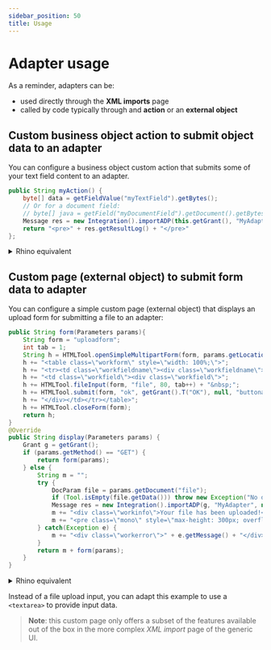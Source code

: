 ```yaml
---
sidebar_position: 50
title: Usage
---
```


Adapter usage
====================

As a reminder, adapters can be:
- used directly through the **XML imports** page
- called by code typically through and **action** or an **external object**


Custom business object action to submit object data to an adapter
---------------------------

You can configure a business object custom action that submits some of your text field content to an adapter.

```java
public String myAction() {
	byte[] data = getFieldValue("myTextField").getBytes();
	// Or for a document field:
	// byte[] java = getField("myDocumentField").getDocument().getBytes(true);
	Message res = new Integration().importADP(this.getGrant(), "MyAdapter", new ByteArrayInputStream(data), getName(), null);
	return "<pre>" + res.getResultLog() + "</pre>"
};
```

<details>
<summary>Rhino equivalent</summary>

```javascript
MyObject.myAction = function() {
	var data = this.getFieldValue("myTextField").getBytes();
	// Or for a document field:
	// var data = this.getField("myDocumentField").getDocument().getBytes(true);
	var res = new Integration().importADP(this.getGrant(), "MyAdapter", new ByteArrayInputStream(data), this.getName(), null);
	return "<pre>" + res.getResultLog() + "</pre>"
};
```

</details>

Custom page (external object) to submit form data to adapter
---------------------------

You can configure a simple custom page (external object) that displays an upload form for submitting a file to an adapter:

```Java
public String form(Parameters params){
	String form = "uploadform";
	int tab = 1;
	String h = HTMLTool.openSimpleMultipartForm(form, params.getLocation());
	h += "<table class=\"workform\" style=\"width: 100%;\">";
	h += "<tr><td class=\"workfieldname\"><div class=\"workfieldname\">" + getGrant().T("UPLOAD") + "</div></td>";
	h += "<td class=\"workfield\"><div class=\"workfield\">";
	h += HTMLTool.fileInput(form, "file", 80, tab++) + "&nbsp;";
	h += HTMLTool.submit(form, "ok", getGrant().T("OK"), null, "buttonaction", tab++);
	h += "</div></td></tr></table>";
	h += HTMLTool.closeForm(form);
	return h;
}
@Override
public String display(Parameters params) {
	Grant g = getGrant();
	if (params.getMethod() == "GET") {
		return form(params);
	} else {
		String m = "";
		try {
			DocParam file = params.getDocument("file");
			if (Tool.isEmpty(file.getData())) throw new Exception("No data");
			Message res = new Integration().importADP(g, "MyAdapter", new ByteArrayInputStream(file.getData()), file.getPath(), null);
			m += "<div class=\"workinfo\">Your file has been uploaded!</div>";
			m += "<pre class=\"mono\" style=\"max-height: 300px; overflow: auto;\">" +"\n" + res.getResultLog() + "</pre>";
		} catch(Exception e) {
			m += "<div class=\"workerror\">" + e.getMessage() + "</div>";
		}
		return m + form(params);
	}
} 
```

<details>
<summary>Rhino equivalent</summary>

```javascript
MyExternalObject.form = function(params) {
	var form = "uploadform";
	var tab = 1;
	var h = new HTMLTool.openSimpleMultipartForm(form, params.getLocation());
	h += "<table class=\"workform\" style=\"width: 100%;\">";
	h += "<tr><td class=\"workfieldname\"><div class=\"workfieldname\">" + this.getGrant().T("UPLOAD") + "</div></td>";
	h += "<td class=\"workfield\"><div class=\"workfield\">";
	h += HTMLTool.fileInput(form, "file", 80, tab++) + "&nbsp;";
	h += HTMLTool.submit(form, "ok", this.getGrant().T("OK"), null, "buttonaction", tab++);
	h += "</div></td></tr></table>";
	h += HTMLTool.closeForm(form, "file", "ok");
	return h;
};

MyExternalObject.display = function(params) {
	var g = this.getGrant();
	if (params.getMethod() == "GET") {
		return MyExternalObject.form.call(this, params);
	} else {
		var m = "";
		try {
			var file = params.getDocument("file");
			if (Tool.isEmpty(file.data)) throw new Exception("No data");
			var res = new Integration().importADP(g, "MyAdapter", new ByteArrayInputStream(data), file.path, null);
			m += "<div class=\"workinfo\">Your file has been uploaded!</div>";
			m += "<pre class=\"mono\" style=\"max-height: 300px; overflow: auto;\">" + res.getAdapterLog() + "\n" + res.getResultLog() + "</pre>"
		} catch(e) {
			m += "<div class=\"workerror\">" + e.message + "</div>"
		}
		return m + MyExternalObject.form.call(this, params);
	}
};
```

</details>

Instead of a file upload input, you can adapt this example to use a `<textarea>` to provide input data.

> **Note**: this custom page only offers a subset of the features available out of the box in the more complex _XML import_ page of the generic UI.